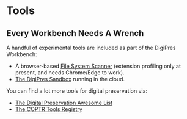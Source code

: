# Tools
## Every Workbench Needs A Wrench

A handful of experimental tools are included as part of the DigiPres Workbench:

- A browser-based [File System Scanner](scanner/) (extension profiling only at present, and needs Chrome/Edge to work).
- [The DigiPres Sandbox](sandbox) running in the cloud.

You can find a lot more tools for digital preservation via:

- [The Digital Preservation Awesome List](https://github.com/digipres/awesome-digital-preservation#readme)
- [The COPTR Tools Registry](https://coptr.digipres.org/)
